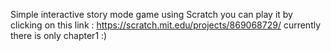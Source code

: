 Simple interactive story mode game using Scratch
you can play it by clicking on this link : https://scratch.mit.edu/projects/869068729/
currently there is only chapter1 :)
